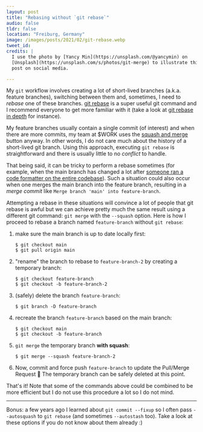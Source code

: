```yaml
---
layout: post
title: "Rebasing without `git rebase`"
audio: false
tldr: false
location: "Freiburg, Germany"
image: /images/posts/2021/02/git-rebase.webp
tweet_id:
credits: |
  I use the photo by [Yancy Min](https://unsplash.com/@yancymin) on
  [Unsplash](https://unsplash.com/s/photos/git-merge) to illustrate this blog
  post on social media.

---
```


My `git` workflow involves creating a lot of short-lived branches (a.k.a.
feature branches), switching between them and, sometimes, I need to _rebase_ one
of these branches. [git rebase](https://git-scm.com/docs/git-rebase) is a super
useful git command and I recommend everyone to get more familiar with it (take a
look at [git rebase in depth](https://git-rebase.io) for instance).

My feature branches usually contain a single commit (of interest) and when there
are more commits, my team at $WORK uses the [squash and
merge](https://docs.github.com/en/github/collaborating-with-issues-and-pull-requests/about-pull-request-merges#squash-and-merge-your-pull-request-commits)
button anyway. In other words, I do not care much about the history of a
short-lived git branch. Using this approach, executing `git rebase` is
straightforward and there is usually little to no _conflict_ to handle.

That being said, it can be tricky to perform a rebase sometimes (for example,
when the main branch has changed a lot after [someone ran a code formatter on
the entire codebase](https://twitter.com/couac/status/1336738803453714434)).
Such a situation could also occur when one merges the main branch into the
feature branch, resulting in a _merge commit_ like `Merge branch 'main' into
feature-branch`.

Attempting a rebase in these situations will convince a lot of people that git
rebase is awful but we can achieve pretty much the same result using a different
git command: `git merge` with the `--squash` option. Here is how I proceed to
rebase a branch named `feature-branch` without `git rebase`:

1. make sure the main branch is up to date locally first:

    ```text
    $ git checkout main
    $ git pull origin main
    ```

2. "rename" the branch to rebase to `feature-branch-2` by creating a temporary
   branch:

    ```text
    $ git checkout feature-branch
    $ git checkout -b feature-branch-2
    ```

3. (safely) delete the branch `feature-branch`:

    ```text
    $ git branch -D feature-branch
    ```

4. recreate the branch `feature-branch` based on the main branch:

    ```text
    $ git checkout main
    $ git checkout -b feature-branch
    ```

5. `git merge` the temporary branch **with squash**:

    ```text
    $ git merge --squash feature-branch-2
    ```

6. Now, commit and force push `feature-branch` to update the Pull/Merge Request
   🎉 The temporary branch can be safely deleted at this point.

That's it! Note that some of the commands above could be combined to be more
efficient but I do not use this procedure a lot so I do not mind.

---

Bonus: a few years ago I learned about `git commit --fixup` so I often pass
`--autosquash` to `git rebase` (and sometimes `--autostash` too). Take a look at
these options if you do not know about them already :)
